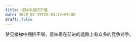 ```yaml
---
title: 楼梯中拥挤不堪
date: 2020-02-15T20:54:12+08:00
draft: false
---
```


梦见楼梯中拥挤不堪，意味着在前进的道路上有众多的竞争对手。

